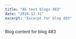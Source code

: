 ```yaml
---
title: "Ak test blogs 483"
date: "2024-12-31"
excerpt: "Excerpt for blog 483"
---
```


Blog content for blog 483